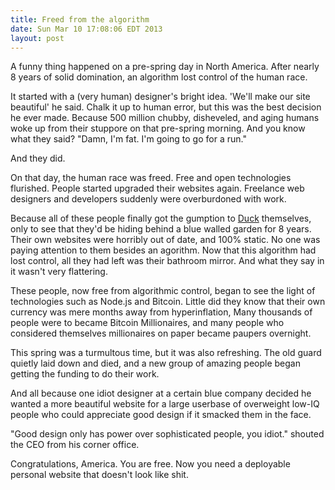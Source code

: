 ```yaml
---
title: Freed from the algorithm
date: Sun Mar 10 17:08:06 EDT 2013
layout: post
---
```


A funny thing happened on a pre-spring day in North America. After nearly 8 years of solid domination, an algorithm lost control of the human race. 

It started with a (very human) designer's bright idea. 'We'll make our site beautiful' he said. Chalk it up to human error, but this was the best decision he ever made. Because 500 million chubby, disheveled, and aging humans woke up from their stuppore on that pre-spring morning. And you know what they said? "Damn, I'm fat. I'm going to go for a run."

And they did.

On that day, the human race was freed. Free and open technologies flurished. People started upgraded their websites again. Freelance web designers and developers suddenly were overburdoned with work. 

Because all of these people finally got the gumption to [Duck](http://duckduckgo.com) themselves, only to see that they'd be hiding behind a blue walled garden for 8 years. Their own websites were horribly out of date, and 100% static. No one was paying attention to them besides an agorithm. Now that this algorithm had lost control, all they had left was their bathroom mirror. And what they say in it wasn't very flattering.

These people, now free from algorithmic control, began to see the light of technologies such as Node.js and Bitcoin. Little did they know that their own currency was mere months away from hyperinflation, Many thousands of people were to became Bitcoin Millionaires, and many people who considered themselves millionaires on paper became paupers overnight.

This spring was a turmultous time, but it was also refreshing. The old guard quietly laid down and died, and a new group of amazing people began getting the funding to do their work.

And all because one idiot designer at a certain blue company decided he wanted a more beautiful website for a large userbase of overweight low-IQ people who could appreciate good design if it smacked them in the face.

"Good design only has power over sophisticated people, you idiot." shouted the CEO from his corner office.

Congratulations, America. You are free. Now you need a deployable personal website that doesn't look like shit.